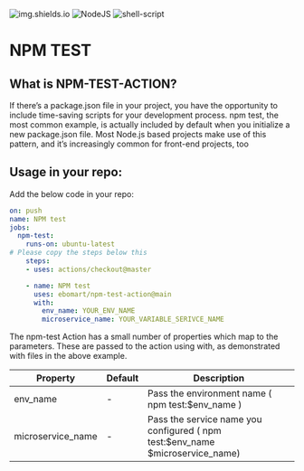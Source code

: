 ![img.shields.io](https://img.shields.io/badge/GITHUB-ACTION-blue?style=for-the-badge&logo=github)
![NodeJS](https://img.shields.io/badge/node.js-6DA55F?style=for-the-badge&logo=node.js&logoColor=white)
![shell-script](https://img.shields.io/badge/Shell_Script-121011?style=for-the-badge&logo=gnu-bash&logoColor=white)


# NPM TEST 

## What is NPM-TEST-ACTION?

If there’s a package.json file in your project, you have the opportunity to include time-saving scripts for your development process. npm test, the most common example, is actually included by default when you initialize a new package.json file. Most Node.js based projects make use of this pattern, and it’s increasingly common for front-end projects, too

## Usage in your repo:

Add the below code in your repo:

```yaml
on: push
name: NPM test
jobs:
  npm-test:
    runs-on: ubuntu-latest
# Please copy the steps below this
    steps:
    - uses: actions/checkout@master

    - name: NPM test
      uses: ebomart/npm-test-action@main
      with:
        env_name: YOUR_ENV_NAME
        microservice_name: YOUR_VARIABLE_SERIVCE_NAME
```

The npm-test Action has a small number of properties which map to the parameters. These are passed to the action using with, as demonstrated with files in the above example.

| Property | Default   | Description  |   
|---        |---        |---|
| env_name      | -         | Pass the environment name ( npm test:$env_name )  |microservice_name
| microservice_name    | -    | Pass the service name you configured ( npm test:$env_name $microservice_name)  |
